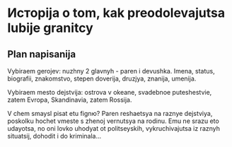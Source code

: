 # Исторija o tom, kak preodolevajutsa lubije granitcy

## Plan napisanija

Vybiraem gerojev: nuzhny 2 glavnyh - paren i devushka. Imena, status, biografii, znakomstvo, stepen doverija, druzjya, znanija, umenija.

Vybiraem mesto dejstvija: ostrova v okeane, svadebnoe puteshestvie, zatem Evropa, Skandinavia, zatem Rossija.

V chem smaysl pisat etu fignю?
Paren reshaetsya na raznye dejstviya, poskolku hochet vmeste s zhenoj vernutsya na rodinu. Emu ne srazu eto udayotsa, no oni lovko uhodyat ot politseyskih, vykruchivajutsa iz raznyh situatsij, dohodit i do kriminala... 
